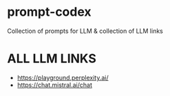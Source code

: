 # prompt-codex
Collection of prompts for LLM & collection of LLM links

# ALL LLM LINKS
- https://playground.perplexity.ai/
- https://chat.mistral.ai/chat
